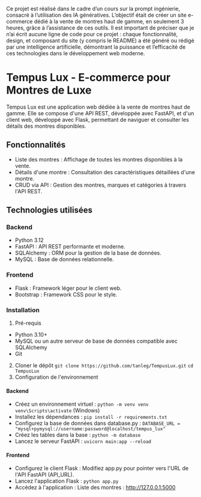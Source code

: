 Ce projet est réalisé dans le cadre d’un cours sur la prompt ingénierie, consacré à l’utilisation des IA génératives.
L’objectif était de créer un site e-commerce dédié à la vente de montres haut de gamme, en seulement 3 heures, grâce à l’assistance de ces outils.
Il est important de préciser que je n’ai écrit aucune ligne de code pour ce projet : chaque fonctionnalité, design, et composant du site (y compris le README) a été généré ou rédigé par une intelligence artificielle, démontrant la puissance et l’efficacité de ces technologies dans le développement web moderne.


# Tempus Lux - E-commerce pour Montres de Luxe
Tempus Lux est une application web dédiée à la vente de montres haut de gamme. Elle se compose d'une API REST, développée avec FastAPI, et d'un client web, développé avec Flask, permettant de naviguer et consulter les détails des montres disponibles.

## Fonctionnalités
- Liste des montres : Affichage de toutes les montres disponibles à la vente.
- Détails d'une montre : Consultation des caractéristiques détaillées d'une montre.
- CRUD via API : Gestion des montres, marques et catégories à travers l'API REST.

## Technologies utilisées
### Backend
- Python 3.12
- FastAPI : API REST performante et moderne.
- SQLAlchemy : ORM pour la gestion de la base de données.
- MySQL : Base de données relationnelle.
### Frontend
- Flask : Framework léger pour le client web.
- Bootstrap : Framework CSS pour le style.
### Installation
1. Pré-requis
- Python 3.10+
- MySQL ou un autre serveur de base de données compatible avec SQLAlchemy
- Git
2. Cloner le dépôt
```git clone https://github.com/tanleg/TempusLux.git```
```cd TempusLux```
3. Configuration de l'environnement
#### Backend
- Créez un environnement virtuel :
```python -m venv venv```
```venv\Scripts\activate``` (Windows)
- Installez les dépendances :
```pip install -r requirements.txt```
- Configurez la base de données dans database.py :
```DATABASE_URL = "mysql+pymysql://username:password@localhost/tempus_lux"```
- Créez les tables dans la base :
```python -m database```
- Lancez le serveur FastAPI :
```uvicorn main:app --reload```
#### Frontend
- Configurez le client Flask :
Modifiez app.py pour pointer vers l'URL de l'API FastAPI (API_URL).
- Lancez l'application Flask :
```python app.py```
- Accédez à l'application :
Liste des montres : http://127.0.0.1:5000
